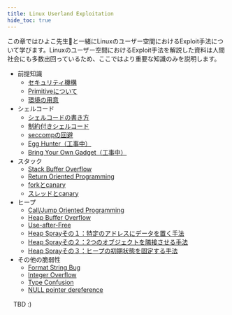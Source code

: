```yaml
---
title: Linux Userland Exploitation
hide_toc: true
---
```

この章ではひよこ先生🐤と一緒にLinuxのユーザー空間におけるExploit手法について学びます。Linuxのユーザー空間におけるExploit手法を解説した資料は人間社会にも多数出回っているため、ここではより重要な知識のみを説明します。

- 前提知識
  - [セキュリティ機構](introduction/security.html)
  - [Primitiveについて](introduction/primitive.html)
  - [環境の用意](introduction/environment.html)
- シェルコード
  - [シェルコードの書き方](shellcode/how2write.html)
  - [制約付きシェルコード](shellcode/restricted.html)
  - [seccompの回避](shellcode/seccomp.html)
  - [Egg Hunter（工事中）](shellcode/egg-hunter.html)
  - [Bring Your Own Gadget（工事中）](shellcode/byog.html)
- スタック
  - [Stack Buffer Overflow](stack/bof.html)
  - [Return Oriented Programming](stack/rop.html)
  - [forkとcanary](stack/fork.html)
  - [スレッドとcanary](stack/thread.html)
- ヒープ
  - [Call/Jump Oriented Programming](heap/call-chain.html)
  - [Heap Buffer Overflow](heap/bof.html)
  - [Use-after-Free](heap/uaf.html)
  - [Heap Sprayその１：特定のアドレスにデータを置く手法](heap/spray1.html)
  - [Heap Sprayその２：2つのオブジェクトを隣接させる手法](heap/spray2.html)
  - [Heap Sprayその３：ヒープの初期状態を固定する手法](heap/spray3.html)
- その他の脆弱性
  - [Format String Bug](others/fsb.html)
  - [Integer Overflow](others/integer.html)
  - [Type Confusion](others/confusion.html)
  - [NULL pointer dereference](others/nullpo.html)

<div class="column" title="ひよこ先生">
　TBD :)
</div>
